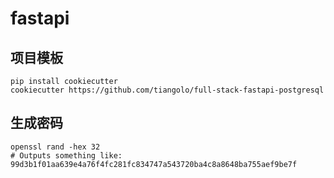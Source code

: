 
# fastapi

## 项目模板

```shell
pip install cookiecutter
cookiecutter https://github.com/tiangolo/full-stack-fastapi-postgresql
```

## 生成密码

```shell
openssl rand -hex 32
# Outputs something like: 99d3b1f01aa639e4a76f4fc281fc834747a543720ba4c8a8648ba755aef9be7f
```
